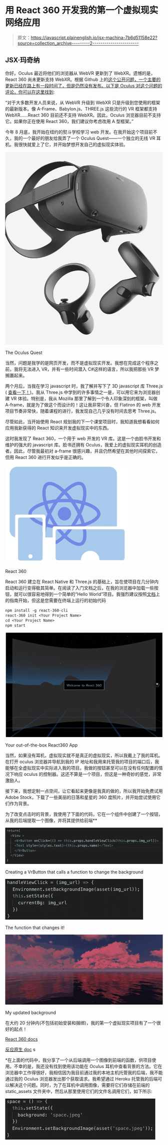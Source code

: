 # 用 React 360 开发我的第一个虚拟现实网络应用

> 原文：<https://javascript.plainenglish.io/jsx-machina-7b6d51158e22?source=collection_archive---------2----------------------->

## JSX·玛奇纳

你好。Oculus 最近将他们的浏览器从 WebVR 更新到了 WebXR。遗憾的是，React 360 尚未更新支持 WebXR。根据 Github 上的[这个公开问题，一个主要的更新已经在路上有一段时间了，但是仍然没有发布。以下是 Oculus 对这个问题的评论，你可以在这里找到](https://github.com/facebook/react-360/issues/745):

“对于大多数开发人员来说，从 WebVR 升级到 WebXR 只是升级到您使用的框架的最新版本。像 A-Frame、Babylon.js、THREE.js 这些流行的 VR 框架都支持 WebXR……React 360 目前还不支持 WebXR。因此，Oculus 浏览器目前不支持它。如果你正在使用 React 360，我们建议你考虑改用 A 型框架。”

今年 8 月底，我开始在纽约的熨斗学校学习 web 开发。在我开始这个项目前不久，我的一个最好的朋友给我弄了一个 Oculus Quest——一个独立的无线 VR 耳机。我很快就爱上了它，并开始梦想开发自己的虚拟现实体验。

![](img/368ba610a48a0657717ed0b6e1f8387a.png)

The Oculus Quest

当然，问题是我学的是网页开发，而不是虚拟现实开发。我想在完成这个程序之前，我将无法进入 VR，并有一些时间潜入 C#这样的语言，所以我把那些 VR 梦搁置起来。

两个月后，当我在学习 javascript 时，我了解并写下了 3D javascript 库 Three.js ( [查看一下！](https://medium.com/javascript-in-plain-english/developing-3d-web-apps-with-three-js-c5f7468f3114))。我从 Three.js 中学到的许多事情之一是，可以用它来为浏览器创建 VR 体验。特别是，我从 Mozilla 那里了解到一个令人印象深刻的框架，叫做 A-frame，就是为了做这个而设计的！这让我非常兴奋，但 Flatiron 的 web 开发项目节奏非常快，随着课程的进行，我发现自己几乎没有时间去思考 Three.js。

尽管如此，当开始使用 React 规划我的下一个课堂项目时，我知道我想看看如何应用我新获得的 React 知识来开发虚拟现实中的东西。

这时我发现了 React 360，一个用于 web 开发的 VR 库。这是一个由脸书开发和维护的强大的 javascript 库。脸书还拥有 Oculus，我爱上的虚拟现实耳机的创造者。因此，尽管我最初对 a-frame 很感兴趣，并且仍然希望在其他时间探索它，但用 React 360 进行开发似乎是正确的。

![](img/7477689ec94ec85305034b82b4647f76.png)

React 360

React 360 建立在 React Native 和 Three.js 的基础上，旨在使项目在几分钟内启动和运行变得极其简单。在阅读了入门文档之后，在我的浏览器中加载一些按钮，就可以很容易地得到一个简单的“Hello World”项目。我强烈建议按照[文档](https://facebook.github.io/react-360/docs/setup.html)上的指南开始，但这是您需要在终端上运行的初始代码

```
npm install -g react-360-cli
react-360 init <Your Project Name>
cd <Your Project Name>
npm start
```

![](img/4ed5e0a8f8c2a9562bcdf36805021b67.png)

Your out-of-the-box React360 App

当然，如果没有耳机，虚拟现实就不是真正的虚拟现实，所以我戴上了我的耳机。在打开 oculus 浏览器并导航到我的 IP 地址和我用来托管我的项目的端口后，我能够在全虚拟现实中实际进入我的项目。我做的按钮甚至可以在没有任何配置的情况下响应 oculus 的控制器。这还不算是一个项目，但这是一种奇妙的感觉，非常激励人。

接下来，我想定制一点空间，让它看起来更像是我真的做的，所以我开始免费试用 Adobe Stock，下载了一些美丽的日落和星星的 360 度照片，并开始尝试使用它们作为背景。

为了改变点击时的背景，我使用了下面的代码，它在一个组件中创建了一个按钮，从我的后端提取一个图像，并将其提供给前端**

![](img/b2bd9b2eacf4d90513b2230eef00de6f.png)

Creating a VrButton that calls a function to change the background

![](img/36157a6b10d3066063e2455f0ce237ef.png)

The function that changes it!

![](img/bfc6f9b83be8ac2120dc589672673b4d.png)

My updated background

在大约 20 分钟内(不包括初始安装和捆绑)，我的第一个虚拟现实项目有了一个很好的起点！

[React 360 docs](https://facebook.github.io/react-360/)

[反应原生 doc](https://facebook.github.io/react-native/) s

*在上面的代码中，我分享了一个从后端调用一个图像到前端的函数，供项目使用。不幸的是，我还没有找到使用该功能在 Oculus 耳机中查看背景的方法。它在浏览器中工作得很好，我相信因为我目前通过我的本地主机托管我的后端，我不能通过我的 Oculus 浏览器发出那个获取请求。我希望通过 Heroku 托管我的后端可以解决这个问题。同时，为了在耳机中调用图像，需要将它们存储在前端的 static_assets 文件夹中，然后从那里使用它们的文件名调用它们，如下所示:

![](img/e8acb5b3305831f8c62a67b8fd247a0c.png)